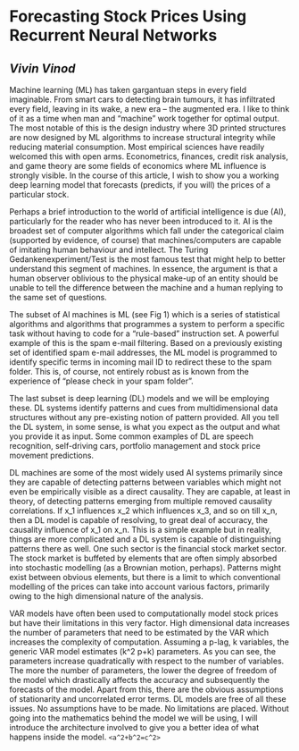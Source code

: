 # Forecasting Stock Prices Using Recurrent Neural Networks
## *Vivin Vinod*



Machine learning (ML) has taken gargantuan steps in every field imaginable. From smart cars to detecting brain tumours, it has infiltrated every field, leaving in its wake, a new era – the augmented era. I like to think of it as a time when man and “machine” work together for optimal output. The most notable of this is the design industry where 3D printed structures are now designed by ML algorithms to increase structural integrity while reducing material consumption. Most empirical sciences have readily welcomed this with open arms. Econometrics, finances, credit risk analysis, and game theory are some fields of economics where ML influence is strongly visible. In the course of this article, I wish to show you a working deep learning model that forecasts (predicts, if you will) the prices of a particular stock. 

Perhaps a brief introduction to the world of artificial intelligence is due (AI), particularly for the reader who has never been introduced to it. AI is the broadest set of computer algorithms which fall under the categorical claim (supported by evidence, of course) that machines/computers are capable of imitating human behaviour and intellect. The Turing Gedankenexperiment/Test is the most famous test that might help to better understand this segment of machines. In essence, the argument is that a human observer oblivious to the physical make-up of an entity should be unable to tell the difference between the machine and a human replying to the same set of questions. 

The subset of AI machines is ML (see Fig 1) which is a series of statistical algorithms and algorithms that programmes a system to perform a specific task without having to code for a “rule-based” instruction set. A powerful example of this is the spam e-mail filtering. Based on a previously existing set of identified spam e-mail addresses, the ML model is programmed to identify specific terms in incoming mail ID to redirect these to the spam folder. This is, of course, not entirely robust as is known from the experience of “please check in your spam folder”.

The last subset is deep learning (DL) models and we will be employing these. DL systems identify patterns and cues from multidimensional data structures without any pre-existing notion of pattern provided. All you tell the DL system, in some sense, is what you expect as the output and what you provide it as input. Some common examples of DL are speech recognition, self-driving cars, portfolio management and stock price movement predictions. 

DL machines are some of the most widely used AI systems primarily since they are capable of detecting patterns between variables which might not even be empirically visible as a direct causality. They are capable, at least in theory, of detecting patterns emerging from multiple removed causality correlations. If x_1 influences x_2 which influences x_3, and so on till x_n, then a DL model is capable of resolving, to great deal of accuracy, the causality influence of x_1 on x_n. This is a simple example but in reality, things are more complicated and a DL system is capable of distinguishing patterns there as well. One such sector is the financial stock market sector. The stock market is buffeted by elements that are often simply absorbed into stochastic modelling (as a Brownian motion, perhaps). Patterns might exist between obvious elements, but there is a limit to which conventional modelling of the prices can take into account various factors, primarily owing to the high dimensional nature of the analysis.

VAR models have often been used to computationally model stock prices but have their limitations in this very factor. High dimensional data increases the number of parameters that need to be estimated by the VAR which increases the complexity of computation. Assuming a p-lag, k variables, the generic VAR model estimates (k^2 p+k) parameters. As you can see, the parameters increase quadratically with respect to the number of variables. The more the number of parameters, the lower the degree of freedom  of the model which drastically affects the accuracy and subsequently the forecasts of the model. Apart from this, there are the obvious assumptions of stationarity and uncorrelated error terms. DL models are free of all these issues. No assumptions have to be made. No limitations are placed. Without going into the mathematics behind the model we will be using, I will introduce the architecture involved to give you a better idea of what happens inside the model. `<a^2+b^2=c^2>`
